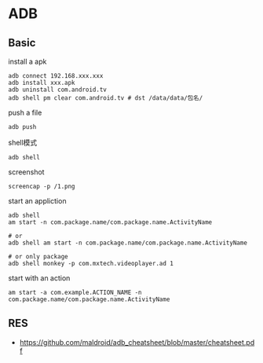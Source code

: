 # ADB

## Basic

install a apk
```
adb connect 192.168.xxx.xxx
adb install xxx.apk
adb uninstall com.android.tv
adb shell pm clear com.android.tv # dst /data/data/包名/
```

push a file
```
adb push
```

shell模式
```
adb shell
```

screenshot
```
screencap -p /1.png
```

start an appliction
```
adb shell
am start -n com.package.name/com.package.name.ActivityName

# or
adb shell am start -n com.package.name/com.package.name.ActivityName

# or only package
adb shell monkey -p com.mxtech.videoplayer.ad 1
```

start with an action
```
am start -a com.example.ACTION_NAME -n com.package.name/com.package.name.ActivityName 
```

## RES
- https://github.com/maldroid/adb_cheatsheet/blob/master/cheatsheet.pdf
